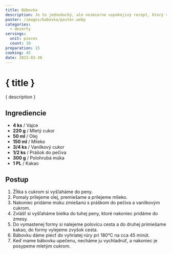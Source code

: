 ```yaml
---
title: Bábovka
description: Je to jednoduchý, ale nesmierne uspokojivý recept, ktorý vás zahreje s každým sladkým kúskom.
poster: /images/babovka/poster.webp
categories:
  - dezerty
servings:
  unit: pieces
  count: 10
preparation: 15
cooking: 45
date: 2023-03-30
---
```


# { title }

{ description }

## Ingrediencie

- **4 ks** / Vajce
- **220 g** / Mletý cukor
- **50 ml** / Olej
- **150 ml** / Mlieko
- **3/4 ks** / Vanilkový cukor
- **1/2 ks** / Prášok do pečiva
- **300 g** / Polohrubá múka
- **1 PL** / Kakao

## Postup

1. Žĺtka s cukrom si vyšľaháme do peny.
2. Pomaly prilejeme olej, premiešame a prilejeme mlieko.
3. Nakoniec pridáme múku zmiešanú s práškom do pečiva a vanilkovým cukrom.
4. Zvlášť si vyšľaháme bielka do tuhej peny, ktoré nakoniec pridáme do zmesy.
5. Do vymastenej formy si nalejeme polovicu cesta a do druhej primiešame kakao, do formy vylejeme zvyšok cesta.
6. Bábovku dáme piecť do vyhriatej rúry pri 180°C na cca 45 minút.
7. Keď mame bábovku upečenu, necháme ju vychladnúť, a nakoniec je posypeme mletým cukrom.
